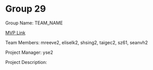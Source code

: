# Group 29
Group Name: TEAM_NAME

[MVP Link](https://docs.google.com/document/d/1SIIJ_-Z73mEwXn1yDJjVTQE1ZwGRgX2N5WFraz6MMOg/edit?usp=sharing)

Team Members: mreeve2, eliselk2, shsing2, taigec2, sz61, seanvh2

Project Manager: yse2

Project Description:
